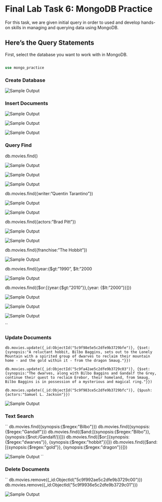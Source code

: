 # Final Lab Task 6: MongoDB Practice
For this task, we are given initial query in order to used and develop hands-on skills in managing and querying data using MongoDB.

## Here’s the Query Statements
First, select the database you want to work with in MongoDB.
```sql

use mongo_practice
```
### Create Database

![Sample Output](images/1.png)

### Insert Documents

![Sample Output](images/2.PNG)

![Sample Output](images/3.PNG)

![Sample Output](images/4.PNG)
 
### Query Find
db.movies.find()

![Sample Output](images/find.1.PNG)

![Sample Output](images/find.2.PNG)

![Sample Output](images/find.3.PNG)

db.movies.find({writer:”Quentin Tarantino”})

![Sample Output](images/quentin.png)

![Sample Output](images/quentin2.png)

db.movies.find({actors:”Brad Pitt”})

![Sample Output](images/bradd.png)

![Sample Output](images/bradd2.png)


db.movies.find({franchise:”The Hobbit”})

![Sample Output](images/hobbit.png)

db.movies.find({year:{$gt:”1990”, $lt:”2000

![Sample Output](images/1990.png)

db.movies.find({$or:[{year:{$gt:”2010”}},{year: {$lt:”2000”}}]})

![Sample Output](images/2010.png)

![Sample Output](images/2010.1.png)

![Sample Output](images/2010.2.png)

``
### Update Documents
```
db.movies.update({_id:ObjectId("5c9f98e5e5c2dfe9b3729bfe")}, {$set:{synopsis:"A reluctant hobbit, Bilbo Baggins, sets out to the Lonely Mountain with a spirited group of dwarves to reclaim their mountain home - and the gold within it - from the dragon Smaug."}})

db.movies.update({_id:ObjectId("5c9fa42ae5c2dfe9b3729c03")}, {$set:{synopsis:"The dwarves, along with Bilbo Baggins and Gandalf the Grey, continue their quest to reclaim Erebor, their homeland, from Smaug. Bilbo Baggins is in possession of a mysterious and magical ring."}})

db.movies.update({_id:ObjectId("5c9f983ce5c2dfe9b3729bfc")}, {$push:{actors:"Samuel L. Jackson"}})
```
![Sample Output](images/update.PNG)

### Text Search
``
db.movies.find({synopsis:{$regex:"Bilbo"}})
db.movies.find({synopsis:{$regex:"Gandalf"}})
db.movies.find({$and:[{synopsis:{$regex:"Bilbo"}}, {synopsis:{$not:/Gandalf/}}]})
db.movies.find({$or:[{synopsis:{$regex:"dwarves"}}, {synopsis:{$regex:"hobbit"}}]})
db.movies.find({$and:[{synopsis:{$regex:"gold"}}, {synopsis:{$regex:"dragon"}}]})

![Sample Output](images/search.png)
``
### Delete Documents
``
db.movies.remove({_id:ObjectId("5c9f992ae5c2dfe9b3729c00")})
db.movies.remove({_id:ObjectId("5c9f9936e5c2dfe9b3729c01")})

![Sample Output](images/remove.PNG)

```
